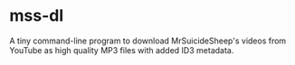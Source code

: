 # mss-dl
A tiny command-line program to download MrSuicideSheep's videos from YouTube as high quality MP3 files with added ID3 metadata.
